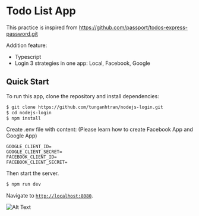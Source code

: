 # Todo List App
This practice is inspired from https://github.com/passport/todos-express-password.git

Addition feature:
- Typescript
- Login 3 strategies in one app: Local, Facebook, Google

## Quick Start

To run this app, clone the repository and install dependencies:

```bash
$ git clone https://github.com/tunganhtran/nodejs-login.git
$ cd nodejs-login
$ npm install
```

Create .env file with content: 
(Please learn how to create Facebook App and Google App)
```
GOOGLE_CLIENT_ID=
GOOGLE_CLIENT_SECRET=
FACEBOOK_CLIENT_ID=
FACEBOOK_CLIENT_SECRET=
```

Then start the server.

```bash
$ npm run dev
```

Navigate to [`http://localhost:8080`](http://localhost:8080).

![Alt Text](https://media.giphy.com/media/NORSs81VelUoicaakd/giphy.gif)
